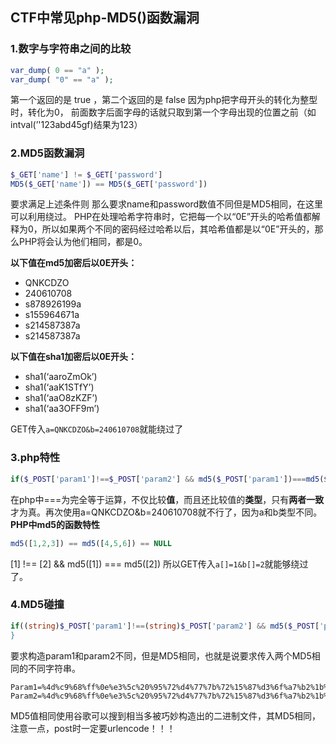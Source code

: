 ## CTF中常见php-MD5()函数漏洞

### 1.数字与字符串之间的比较

```php
var_dump( 0 == "a" );
var_dump( "0" == "a" );
```

第一个返回的是 true ，第二个返回的是 false
因为php把字母开头的转化为整型时，转化为0， 前面数字后面字母的话就只取到第一个字母出现的位置之前（如intval(’'123abd45gf)结果为123）

### 2.MD5函数漏洞

```php
$_GET['name'] != $_GET['password']
MD5($_GET['name']) == MD5($_GET['password'])
```

要求满足上述条件则
那么要求name和password数值不同但是MD5相同，在这里可以利用绕过。
PHP在处理哈希字符串时，它把每一个以“0E”开头的哈希值都解释为0，所以如果两个不同的密码经过哈希以后，其哈希值都是以“0E”开头的，那么PHP将会认为他们相同，都是0。

**以下值在md5加密后以0E开头：**

- QNKCDZO
- 240610708
- s878926199a
- s155964671a
- s214587387a
- s214587387a

**以下值在sha1加密后以0E开头：**

- sha1(‘aaroZmOk’)
- sha1(‘aaK1STfY’)
- sha1(‘aaO8zKZF’)
- sha1(‘aa3OFF9m’)

GET传入`a=QNKCDZO&b=240610708`就能绕过了

### 3.php特性

```php
if($_POST['param1']!==$_POST['param2'] && md5($_POST['param1'])===md5($_POST['param2'])){die("success!");}
```

在php中===为完全等于运算，不仅比较**值**，而且还比较值的**类型**，只有**两者一致**才为真。再次使用a=QNKCDZO&b=240610708就不行了，因为a和b类型不同。
**PHP中md5的函数特性**

```php
md5([1,2,3]) == md5([4,5,6]) == NULL
```

[1] !== [2] && md5([1]) === md5([2])
所以GET传入`a[]=1&b[]=2`就能够绕过了。

### 4.MD5碰撞

```php
if((string)$_POST['param1']!==(string)$_POST['param2'] && md5($_POST['param1'])===md5($_POST['param2'])){die("success!);
}
```

要求构造param1和param2不同，但是MD5相同，也就是说要求传入两个MD5相同的不同字符串。

```
Param1=%4d%c9%68%ff%0e%e3%5c%20%95%72%d4%77%7b%72%15%87%d3%6f%a7%b2%1b%dc%56%b7%4a%3d%c0%78%3e%7b%95%18%af%bf%a2%00%a8%28%4b%f3%6e%8e%4b%55%b3%5f%42%75%93%d8%49%67%6d%a0%d1%55%5d%83%60%fb%5f%07%fe%a2
Param2=%4d%c9%68%ff%0e%e3%5c%20%95%72%d4%77%7b%72%15%87%d3%6f%a7%b2%1b%dc%56%b7%4a%3d%c0%78%3e%7b%95%18%af%bf%a2%02%a8%28%4b%f3%6e%8e%4b%55%b3%5f%42%75%93%d8%49%67%6d%a0%d1%d5%5d%83%60%fb%5f%07%fe%a2
```

MD5值相同使用谷歌可以搜到相当多被巧妙构造出的二进制文件，其MD5相同，注意一点，post时一定要urlencode！！！
